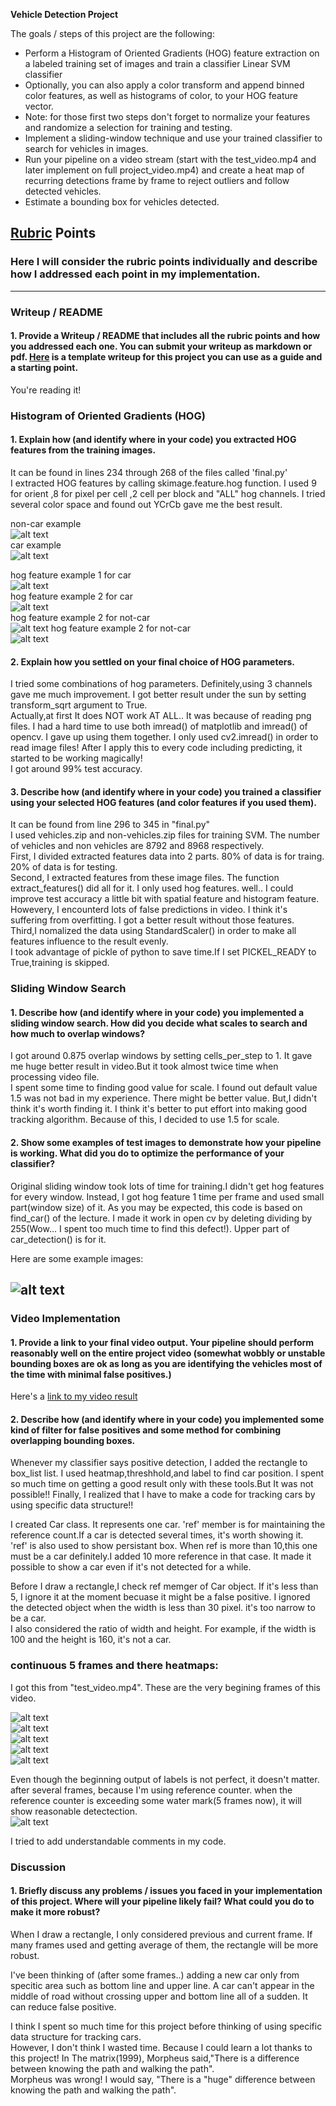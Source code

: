 **Vehicle Detection Project**

The goals / steps of this project are the following:

* Perform a Histogram of Oriented Gradients (HOG) feature extraction on a labeled training set of images and train a classifier Linear SVM classifier
* Optionally, you can also apply a color transform and append binned color features, as well as histograms of color, to your HOG feature vector. 
* Note: for those first two steps don't forget to normalize your features and randomize a selection for training and testing.
* Implement a sliding-window technique and use your trained classifier to search for vehicles in images.
* Run your pipeline on a video stream (start with the test_video.mp4 and later implement on full project_video.mp4) and create a heat map of recurring detections frame by frame to reject outliers and follow detected vehicles.
* Estimate a bounding box for vehicles detected.

[//]: # (Image References)
[image1]:  ./writeup_images/car_example.png
[image1_1]: ./writeup_images/notcar_example.png

[image2]:     ./writeup_images/car_hog.png
[image2_1]:  ./writeup_images/car_log_1.png
[image3]: ./writeup_images/notcar_hog.png
[image3_1]: ./writeup_images/notcar_hog_1.png
[image4]: ./writeup_images/test1.jpg
[image5_1]: ./writeup_images/video1.png
[image5_2]: ./writeup_images/video2.png
[image5_3]: ./writeup_images/video3.png
[image5_4]: ./writeup_images/video4.png
[image5_5]: ./writeup_images/video5.png
[image5_6]: ./writeup_images/video5_valid_real.png
[image5_7]: ./writeup_images/video6.png
[image5_8]: ./writeup_images/video9_valid.png


## [Rubric](https://review.udacity.com/#!/rubrics/513/view) Points
### Here I will consider the rubric points individually and describe how I addressed each point in my implementation.  

---
### Writeup / README

#### 1. Provide a Writeup / README that includes all the rubric points and how you addressed each one.  You can submit your writeup as markdown or pdf.  [Here](https://github.com/udacity/CarND-Vehicle-Detection/blob/master/writeup_template.md) is a template writeup for this project you can use as a guide and a starting point.  

You're reading it!

### Histogram of Oriented Gradients (HOG)

#### 1. Explain how (and identify where in your code) you extracted HOG features from the training images.
It can be found in lines 234 through 268 of the files called 'final.py'    
I extracted HOG features by calling skimage.feature.hog function. 
I used 9 for orient ,8 for pixel per cell ,2 cell per block and "ALL" hog channels. I tried several color space and found out YCrCb gave me the best result.    



non-car example    
![alt text][image1]       
car example       
![alt text][image1_1]        

hog feature example 1  for car  
![alt text][image2]          
hog feature example 2  for car  
![alt text][image2_1]        
hog feature example 2  for not-car  
![alt text][image3]
hog feature example 2  for not-car   
![alt text][image3_1]

#### 2. Explain how you settled on your final choice of HOG parameters.
I tried some combinations of hog parameters. Definitely,using 3 channels gave me much improvement. I got better result under the sun by setting transform_sqrt argument to True.     
Actually,at first It does NOT work AT ALL.. It was because of reading png files. I had a hard time to use both imread() of matplotlib and imread() of opencv. I gave up using them together. I only used cv2.imread() in order to read image files! After I apply this to every code including predicting, it started to be working magically!    
I got around 99% test accuracy. 

#### 3. Describe how (and identify where in your code) you trained a classifier using your selected HOG features (and color features if you used them).
It can be found from line 296 to 345 in "final.py"       
I used vehicles.zip and non-vehicles.zip files for training SVM. The number of vehicles and non vehicles are 8792 and 8968 respectively.    
First, I divided extracted features data into 2 parts. 80% of data is for traing. 20% of data is for testing.    
Second, I extracted features from these image files. The function extract_features() did all for it. I only used hog features. well.. I could improve test accuracy a little bit with spatial feature and histogram feature. Howevery, I encounterd lots of false predictions in video. I think it's suffering from overfitting. I got a better result without those features.       
Third,I nomalized the data using StandardScaler() in order to make all features influence to the result evenly.   
I took advantage of pickle of python to save time.If I set PICKEL_READY to True,training is skipped.    

### Sliding Window Search

#### 1. Describe how (and identify where in your code) you implemented a sliding window search.  How did you decide what scales to search and how much to overlap windows?
I got around 0.875 overlap windows by setting cells_per_step to 1. It gave me huge better result in video.But it took almost twice time when processing video file.      
I spent some time to finding good value for scale. I found out default value 1.5 was not bad in my experience.  There might be better value. But,I didn't think it's worth finding it. I think it's better to put effort into making good tracking algorithm. Because of this, I decided to use 1.5 for scale.

#### 2. Show some examples of test images to demonstrate how your pipeline is working.  What did you do to optimize the performance of your classifier?
Original sliding window took lots of time for training.I didn't get hog features for every window. Instead, I got hog feature 1 time per frame and used small part(window size) of it. As you may be expected, this code is based on find_car() of the lecture. I made it work in open cv by deleting dividing by 255(Wow... I spent too much time to find this defect!). 
Upper part of car_detection() is for it.

  Here are some example images:

![alt text][image4]
---

### Video Implementation

#### 1. Provide a link to your final video output.  Your pipeline should perform reasonably well on the entire project video (somewhat wobbly or unstable bounding boxes are ok as long as you are identifying the vehicles most of the time with minimal false positives.)
Here's a [link to my video result](./project_video_output.mp4)


#### 2. Describe how (and identify where in your code) you implemented some kind of filter for false positives and some method for combining overlapping bounding boxes.

Whenever my classifier says positive detection, I added the rectangle to box_list list. I used heatmap,threshhold,and label to find car position.
I spent so much time on getting a good result only with these tools.But It was not possible!! Finally, I realized that I have to make a code for tracking cars by using specific data structure!!   

I created Car class. It represents one car. 'ref' member is for maintaining the reference count.If a car is detected several times, it's worth showing it.    
'ref' is also used to show persistant box. When ref is more than 10,this one must be a car definitely.I added 10 more reference in that case. It made it possible to show a car even if it's not detected for a while.

Before I draw a rectangle,I check ref memger of Car object. If it's less than 5, I ignore it at the moment becuase it might be a false positive.
I ignored the detected object when the width is less than 30 pixel. it's too narrow to be a car.    
I also considered the ratio of width and height. For example, if the width is 100 and the height is 160, it's not a car. 


### continuous 5 frames and there heatmaps:
I got this from  "test_video.mp4". These  are the very begining frames of this video.

![alt text][image5_1]         
![alt text][image5_2]       
![alt text][image5_3]      
![alt text][image5_4]      
![alt text][image5_5]       

Even though the beginning output of labels is not perfect, it doesn't matter. after several frames, because I'm using reference counter. when the reference counter is exceeding some water mark(5 frames now), it will show reasonable detectection.          
![alt text][image5_7]        

I tried to add understandable comments in my code.    

### Discussion

#### 1. Briefly discuss any problems / issues you faced in your implementation of this project.  Where will your pipeline likely fail?  What could you do to make it more robust?

When I draw a rectangle, I only considered previous and current frame. If many frames used and getting average of them, the rectangle will be more robust.   

 I've been thinking of (after some frames..) adding a new car only from specitic area such as bottom line and upper line. A car can't appear in the middle of road without crossing upper and bottom line all of a sudden. It can reduce false positive.           

I think I spent so much time for this project before thinking of using specific data structure for tracking cars.   
However, I don't think I wasted time. Because I could learn a lot thanks to this project!
In The matrix(1999),  Morpheus said,"There is a difference between knowing the path and walking the path".   
Morpheus was wrong! I would say, "There is a "huge" difference between knowing the path and walking the path".   



